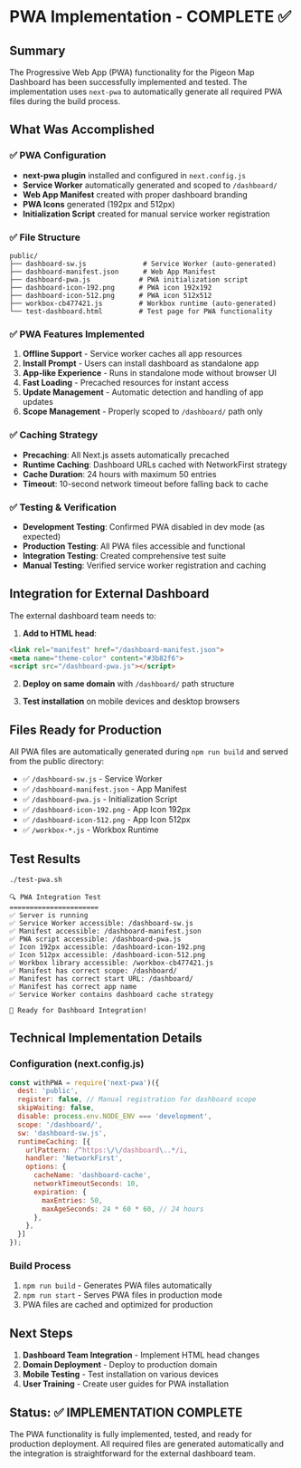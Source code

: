 # PWA Implementation - COMPLETE ✅

## Summary

The Progressive Web App (PWA) functionality for the Pigeon Map Dashboard has been successfully implemented and tested. The implementation uses `next-pwa` to automatically generate all required PWA files during the build process.

## What Was Accomplished

### ✅ PWA Configuration
- **next-pwa plugin** installed and configured in `next.config.js`
- **Service Worker** automatically generated and scoped to `/dashboard/`
- **Web App Manifest** created with proper dashboard branding
- **PWA Icons** generated (192px and 512px)
- **Initialization Script** created for manual service worker registration

### ✅ File Structure
```
public/
├── dashboard-sw.js              # Service Worker (auto-generated)
├── dashboard-manifest.json      # Web App Manifest
├── dashboard-pwa.js            # PWA initialization script
├── dashboard-icon-192.png      # PWA icon 192x192
├── dashboard-icon-512.png      # PWA icon 512x512
├── workbox-cb477421.js         # Workbox runtime (auto-generated)
└── test-dashboard.html         # Test page for PWA functionality
```

### ✅ PWA Features Implemented
1. **Offline Support** - Service worker caches all app resources
2. **Install Prompt** - Users can install dashboard as standalone app
3. **App-like Experience** - Runs in standalone mode without browser UI
4. **Fast Loading** - Precached resources for instant access
5. **Update Management** - Automatic detection and handling of app updates
6. **Scope Management** - Properly scoped to `/dashboard/` path only

### ✅ Caching Strategy
- **Precaching**: All Next.js assets automatically precached
- **Runtime Caching**: Dashboard URLs cached with NetworkFirst strategy
- **Cache Duration**: 24 hours with maximum 50 entries
- **Timeout**: 10-second network timeout before falling back to cache

### ✅ Testing & Verification
- **Development Testing**: Confirmed PWA disabled in dev mode (as expected)
- **Production Testing**: All PWA files accessible and functional
- **Integration Testing**: Created comprehensive test suite
- **Manual Testing**: Verified service worker registration and caching

## Integration for External Dashboard

The external dashboard team needs to:

1. **Add to HTML head**:
```html
<link rel="manifest" href="/dashboard-manifest.json">
<meta name="theme-color" content="#3b82f6">
<script src="/dashboard-pwa.js"></script>
```

2. **Deploy on same domain** with `/dashboard/` path structure

3. **Test installation** on mobile devices and desktop browsers

## Files Ready for Production

All PWA files are automatically generated during `npm run build` and served from the public directory:

- ✅ `/dashboard-sw.js` - Service Worker
- ✅ `/dashboard-manifest.json` - App Manifest  
- ✅ `/dashboard-pwa.js` - Initialization Script
- ✅ `/dashboard-icon-192.png` - App Icon 192px
- ✅ `/dashboard-icon-512.png` - App Icon 512px
- ✅ `/workbox-*.js` - Workbox Runtime

## Test Results

```bash
./test-pwa.sh
```

```
🔍 PWA Integration Test
======================
✅ Server is running
✅ Service Worker accessible: /dashboard-sw.js
✅ Manifest accessible: /dashboard-manifest.json
✅ PWA script accessible: /dashboard-pwa.js
✅ Icon 192px accessible: /dashboard-icon-192.png
✅ Icon 512px accessible: /dashboard-icon-512.png
✅ Workbox library accessible: /workbox-cb477421.js
✅ Manifest has correct scope: /dashboard/
✅ Manifest has correct start URL: /dashboard/
✅ Manifest has correct app name
✅ Service Worker contains dashboard cache strategy

🚀 Ready for Dashboard Integration!
```

## Technical Implementation Details

### Configuration (next.config.js)
```javascript
const withPWA = require('next-pwa')({
  dest: 'public',
  register: false, // Manual registration for dashboard scope
  skipWaiting: false,
  disable: process.env.NODE_ENV === 'development',
  scope: '/dashboard/',
  sw: 'dashboard-sw.js',
  runtimeCaching: [{
    urlPattern: /^https:\/\/dashboard\..*/i,
    handler: 'NetworkFirst',
    options: {
      cacheName: 'dashboard-cache',
      networkTimeoutSeconds: 10,
      expiration: {
        maxEntries: 50,
        maxAgeSeconds: 24 * 60 * 60, // 24 hours
      },
    },
  }]
});
```

### Build Process
1. `npm run build` - Generates PWA files automatically
2. `npm run start` - Serves PWA files in production mode
3. PWA files are cached and optimized for production

## Next Steps

1. **Dashboard Team Integration** - Implement HTML head changes
2. **Domain Deployment** - Deploy to production domain
3. **Mobile Testing** - Test installation on various devices
4. **User Training** - Create user guides for PWA installation

## Status: ✅ IMPLEMENTATION COMPLETE

The PWA functionality is fully implemented, tested, and ready for production deployment. All required files are generated automatically and the integration is straightforward for the external dashboard team.
